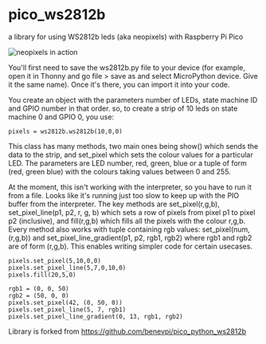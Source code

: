 # pico_ws2812b
a library for using WS2812b leds (aka neopixels) with Raspberry Pi Pico

![neopixels in action](
https://github.com/benevpi/pico_python_ws2812b/blob/main/pico_ws2812b.jpg)


You'll first need to save the ws2812b.py file to your device (for example, open it in Thonny and go file > save as and select MicroPython device. Give it the same name). Once it's there, you can import it into your code. 

You create an object with the parameters number of LEDs, state machine ID and GPIO number in that order. so, to create a strip of 10 leds on state machine 0 and GPIO 0, you use:

```
pixels = ws2812b.ws2812b(10,0,0)
```

This class has many methods, two main ones being show() which sends the data to the strip, and set_pixel which sets the colour values for a particular LED. The parameters are LED number, red, green, blue or a tuple of form (red, green blue) with the colours taking values between 0 and 255.

At the moment, this isn't working with the interpreter, so you have to run it from a file. Looks like it's running just too slow to keep up with the PIO buffer from the interpreter. The key methods are set_pixel(r,g,b), set_pixel_line(p1, p2, r, g, b) which sets a row of pixels from pixel p1 to pixel p2 (inclusive), and fill(r,g,b) which fills all the pixels with the colour r,g,b.
Every method also works with tuple containing rgb values: set_pixel(num, (r,g,b)) and set_pixel_line_gradient(p1, p2, rgb1, rgb2) where rgb1 and rgb2 are of form (r,g,b). This enables writing simpler code for certain usecases.

```
pixels.set_pixel(5,10,0,0)
pixels.set_pixel_line(5,7,0,10,0)
pixels.fill(20,5,0)

rgb1 = (0, 0, 50)
rgb2 = (50, 0, 0)
pixels.set_pixel(42, (0, 50, 0))
pixels.set_pixel_line(5, 7, rgb1)
pixels.set_pixel_line_gradient(0, 13, rgb1, rgb2)
```

Library is forked from https://github.com/benevpi/pico_python_ws2812b